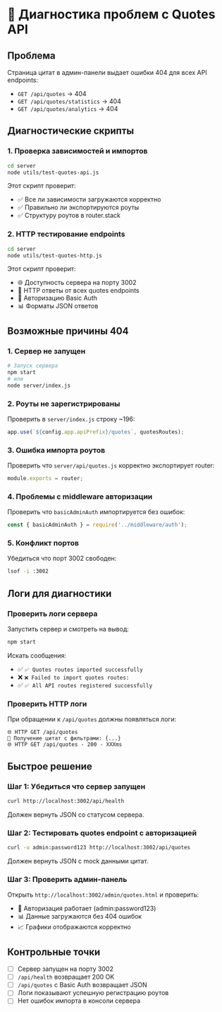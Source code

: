 # 🔧 Диагностика проблем с Quotes API

## Проблема
Страница цитат в админ-панели выдает ошибки 404 для всех API endpoints:
- `GET /api/quotes` → 404
- `GET /api/quotes/statistics` → 404  
- `GET /api/quotes/analytics` → 404

## Диагностические скрипты

### 1. Проверка зависимостей и импортов
```bash
cd server
node utils/test-quotes-api.js
```

Этот скрипт проверит:
- ✅ Все ли зависимости загружаются корректно
- ✅ Правильно ли экспортируются роуты
- ✅ Структуру роутов в router.stack

### 2. HTTP тестирование endpoints
```bash
cd server  
node utils/test-quotes-http.js
```

Этот скрипт проверит:
- 🌐 Доступность сервера на порту 3002
- 📡 HTTP ответы от всех quotes endpoints
- 🔐 Авторизацию Basic Auth
- 📊 Форматы JSON ответов

## Возможные причины 404

### 1. Сервер не запущен
```bash
# Запуск сервера
npm start
# или
node server/index.js
```

### 2. Роуты не зарегистрированы
Проверить в `server/index.js` строку ~196:
```javascript
app.use(`${config.app.apiPrefix}/quotes`, quotesRoutes);
```

### 3. Ошибка импорта роутов
Проверить что `server/api/quotes.js` корректно экспортирует router:
```javascript
module.exports = router;
```

### 4. Проблемы с middleware авторизации
Проверить что `basicAdminAuth` импортируется без ошибок:
```javascript
const { basicAdminAuth } = require('../middleware/auth');
```

### 5. Конфликт портов
Убедиться что порт 3002 свободен:
```bash
lsof -i :3002
```

## Логи для диагностики

### Проверить логи сервера
Запустить сервер и смотреть на вывод:
```bash
npm start
```

Искать сообщения:
- ✅ `✅ Quotes routes imported successfully`
- ❌ `❌ Failed to import quotes routes:`
- ✅ `✅ All API routes registered successfully`

### Проверить HTTP логи
При обращении к `/api/quotes` должны появляться логи:
```
🌐 HTTP GET /api/quotes
📝 Получение цитат с фильтрами: {...}
🌐 HTTP GET /api/quotes - 200 - XXXms
```

## Быстрое решение

### Шаг 1: Убедиться что сервер запущен
```bash
curl http://localhost:3002/api/health
```
Должен вернуть JSON со статусом сервера.

### Шаг 2: Тестировать quotes endpoint с авторизацией  
```bash
curl -u admin:password123 http://localhost:3002/api/quotes
```
Должен вернуть JSON с mock данными цитат.

### Шаг 3: Проверить админ-панель
Открыть `http://localhost:3002/admin/quotes.html` и проверить:
- 🔐 Авторизация работает (admin:password123)
- 📊 Данные загружаются без 404 ошибок
- 📈 Графики отображаются корректно

## Контрольные точки

- [ ] Сервер запущен на порту 3002
- [ ] `/api/health` возвращает 200 OK
- [ ] `/api/quotes` с Basic Auth возвращает JSON
- [ ] Логи показывают успешную регистрацию роутов
- [ ] Нет ошибок импорта в консоли сервера
